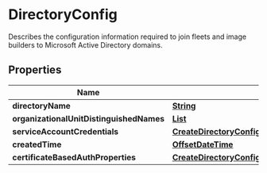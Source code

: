 

# DirectoryConfig

Describes the configuration information required to join fleets and image builders to Microsoft Active Directory domains.

## Properties

| Name | Type | Description | Notes |
|------------ | ------------- | ------------- | -------------|
|**directoryName** | [**String**](String.md) |  |  |
|**organizationalUnitDistinguishedNames** | [**List**](List.md) |  |  [optional] |
|**serviceAccountCredentials** | [**CreateDirectoryConfigRequestServiceAccountCredentials**](CreateDirectoryConfigRequestServiceAccountCredentials.md) |  |  [optional] |
|**createdTime** | [**OffsetDateTime**](OffsetDateTime.md) |  |  [optional] |
|**certificateBasedAuthProperties** | [**CreateDirectoryConfigRequestCertificateBasedAuthProperties**](CreateDirectoryConfigRequestCertificateBasedAuthProperties.md) |  |  [optional] |



